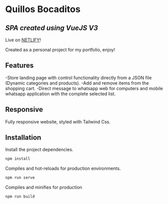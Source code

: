 # Quillos Bocaditos
## _SPA created using VueJS V3_

Live on [NETLIFY](https://quillos.netlify.app/)!

Created as a personal project for my portfolio, enjoy!

## Features

-Store landing page with control functionality directly from a JSON file (Dynamic categories and products).
-Add and remove items from the shopping cart.
-Direct message to whatsapp web for computers and mobile whatsapp application with the complete selected list.

## Responsive

Fully responsive website, styled with Tailwind Css.


## Installation

Install the project dependencies.

```sh
npm install
```
Compiles and hot-reloads for production environments. 

```sh
npm run serve
```
Compiles and minifies for production

```sh
npm run build
```

